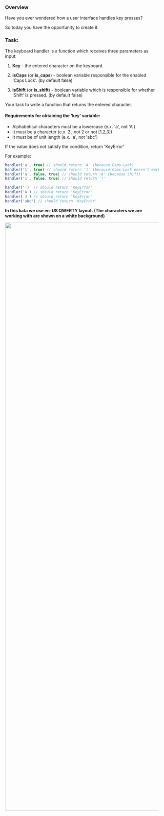 ### Overview
Have you ever wondered how a user interface handles key presses?

So today you have the opportunity to create it.

### Task:
The keyboard handler is a function which receives three parameters as input:

1. **Key** - the entered character on the keyboard.

2. **isCaps** (or **is_caps**) - boolean variable responsible for the enabled 'Caps Lock'. (by default false)

3. **isShift** (or **is_shift**) - boolean variable which is responsible for whether 'Shift' is pressed. (by default false)

Your task to write a function that returns the entered character.

#### Requirements for obtaining the 'key' variable:
* Alphabetical characters must be a lowercase (e.x. 'a', not 'A')
* It must be a character (e.x '2', not 2 or not [1,2,3])
* It must be of unit length (e.x. 'a', not 'abc')

If the value does not satisfy the condition, return 'KeyError'

For example:
```javascript
handler('a', true) // should return 'A' (because Caps-Lock)
handler('1', true) // should return '1' (because Сaps-Lock doesn't work here)
handler('a', false, true) // should return 'A' (because Shift)
handler('1', false, true) // should return '!'

handler('')  // should return 'KeyError'
handler('A') // should return 'KeyError'
handler( 3 ) // should return 'KeyError'
handler('abc') // should return 'KeyError'
```

**In this kata we use en-US QWERTY layout. (The characters we are working with are shown on a white background)**

<img src="https://i.ibb.co/vvvCRXC/qwerty.png" height="1920" width="800">